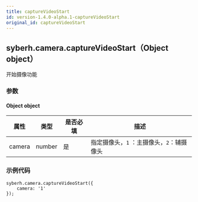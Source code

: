 ```yaml
---
title: captureVideoStart
id: version-1.4.0-alpha.1-captureVideoStart
original_id: captureVideoStart
---
```





## syberh.camera.captureVideoStart（Object object）


开始摄像功能



### **参数**

#### Object object

| 属性   | 类型   | 是否必填 | 描述                                      |
| ------ | ------ | -------- | ----------------------------------------- |
| camera | number | 是        | 指定摄像头，`1` ：主摄像头，`2`：辅摄像头 |



### 示例代码

```
syberh.camera.captureVideoStart({
	camera: '1'
});
```

